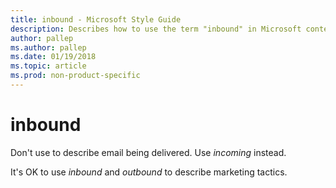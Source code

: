 ```yaml
---
title: inbound - Microsoft Style Guide
description: Describes how to use the term "inbound" in Microsoft content.
author: pallep
ms.author: pallep
ms.date: 01/19/2018
ms.topic: article
ms.prod: non-product-specific
---
```


# inbound

Don't use to describe email being delivered. Use *incoming* instead.

It's OK to use *inbound* and *outbound* to describe marketing tactics.
